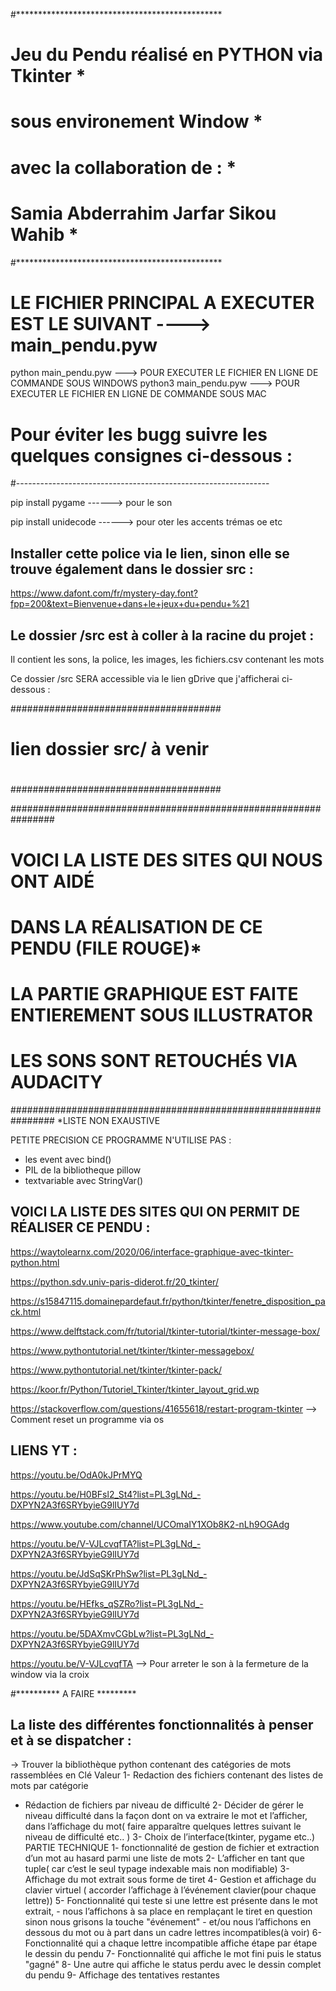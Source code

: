 #***********************************************
#  Jeu du Pendu réalisé en PYTHON via Tkinter  *
#            sous environement Window          *
#           avec la collaboration de :         *
#      Samia Abderrahim Jarfar Sikou Wahib     *
#***********************************************


# LE FICHIER PRINCIPAL A EXECUTER EST LE SUIVANT ---->  main_pendu.pyw

python main_pendu.pyw		---> POUR EXECUTER LE FICHIER EN LIGNE DE COMMANDE SOUS WINDOWS
python3 main_pendu.pyw		---> POUR EXECUTER LE FICHIER EN LIGNE DE COMMANDE SOUS MAC




# Pour éviter les bugg suivre les quelques consignes ci-dessous :
#---------------------------------------------------------------

pip install pygame	   ------> pour le son

pip install unidecode	   ------> pour oter les accents trémas oe etc



Installer cette police via le lien, sinon elle se trouve également dans le dossier src : 
---------------------------------------------------------------------------------------

https://www.dafont.com/fr/mystery-day.font?fpp=200&text=Bienvenue+dans+le+jeux+du+pendu+%21



Le dossier /src est à coller à la racine du projet :
---------------------------------------------------

Il contient les sons, la police, les images, les fichiers.csv contenant les mots

Ce dossier /src SERA accessible via le lien gDrive que j'afficherai ci-dessous :

######################################
#				     #
#      lien dossier src/ à venir     #
#				     #
######################################





################################################################
#         VOICI LA LISTE DES SITES QUI NOUS ONT AIDÉ           #
#        DANS LA RÉALISATION DE CE PENDU (FILE ROUGE)*         #
# LA PARTIE GRAPHIQUE EST FAITE ENTIEREMENT SOUS ILLUSTRATOR   #
#            LES SONS SONT RETOUCHÉS VIA AUDACITY	       #
################################################################
*LISTE NON EXAUSTIVE



PETITE PRECISION CE PROGRAMME N'UTILISE PAS :

- les event avec bind()
- PIL de la bibliotheque pillow
- textvariable avec StringVar()


VOICI LA LISTE DES SITES QUI ON PERMIT DE RÉALISER CE PENDU :
------------------------------------------------------------

https://waytolearnx.com/2020/06/interface-graphique-avec-tkinter-python.html

https://python.sdv.univ-paris-diderot.fr/20_tkinter/

https://s15847115.domainepardefaut.fr/python/tkinter/fenetre_disposition_pack.html

https://www.delftstack.com/fr/tutorial/tkinter-tutorial/tkinter-message-box/

https://www.pythontutorial.net/tkinter/tkinter-messagebox/

https://www.pythontutorial.net/tkinter/tkinter-pack/

https://koor.fr/Python/Tutoriel_Tkinter/tkinter_layout_grid.wp

https://stackoverflow.com/questions/41655618/restart-program-tkinter  --> Comment reset un programme via os




LIENS YT :
---------

https://youtu.be/OdA0kJPrMYQ

https://youtu.be/H0BFsl2_St4?list=PL3gLNd_-DXPYN2A3f6SRYbyieG9lIUY7d

https://www.youtube.com/channel/UCOmaIY1XOb8K2-nLh9OGAdg

https://youtu.be/V-VJLcvqfTA?list=PL3gLNd_-DXPYN2A3f6SRYbyieG9lIUY7d

https://youtu.be/JdSqSKrPhSw?list=PL3gLNd_-DXPYN2A3f6SRYbyieG9lIUY7d

https://youtu.be/HEfks_qSZRo?list=PL3gLNd_-DXPYN2A3f6SRYbyieG9lIUY7d

https://youtu.be/5DAXmvCGbLw?list=PL3gLNd_-DXPYN2A3f6SRYbyieG9lIUY7d

https://youtu.be/V-VJLcvqfTA	  --> Pour arreter le son à la fermeture de la window via la croix








#********** A FAIRE *********

La liste des différentes fonctionnalités à penser et à se dispatcher :
---------------------------------------------------------------------

-> Trouver la bibliothèque python contenant des catégories de mots rassemblées en Clé Valeur
1- Redaction des fichiers contenant des listes de mots par catégorie
   - Rédaction de fichiers par niveau de difficulté
2- Décider de gérer le niveau difficulté dans la façon dont on va extraire le mot et l’afficher, 
   dans l’affichage du mot( faire apparaître quelques lettres suivant le niveau de difficulté etc.. )
3- Choix de l’interface(tkinter, pygame etc..)
PARTIE TECHNIQUE
1- fonctionnalité de gestion de fichier et extraction d’un mot au hasard parmi une liste de mots
2- L’afficher en tant que tuple( car c’est le seul typage indexable mais  non modifiable)
3- Affichage du mot extrait sous forme de tiret
4- Gestion et affichage du clavier virtuel ( accorder l’affichage à l’événement clavier(pour chaque lettre))
5- Fonctionnalité qui teste si une lettre est présente dans le mot extrait, 
	- nous l’affichons à sa place en remplaçant le tiret en question sinon nous grisons la touche "événement" 
	- et/ou nous l’affichons en dessous du mot ou à part dans un cadre lettres incompatibles(à voir)
6- Fonctionnalité qui a chaque lettre incompatible affiche étape par étape le dessin du pendu
7- Fonctionnalité qui affiche le mot fini puis le status "gagné"
8- Une autre qui affiche le status perdu avec le dessin complet du pendu
9- Affichage des tentatives restantes









